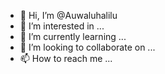 - 👋 Hi, I’m @Auwaluhalilu
- 👀 I’m interested in ...
- 🌱 I’m currently learning ...
- 💞️ I’m looking to collaborate on ...
- 📫 How to reach me ...

<!---
Auwaluhalilu/Auwaluhalilu is a ✨ special ✨ repository because its `README.md` (this file) appears on your GitHub profile.
You can click the Preview link to take a look at your changes.
--->

